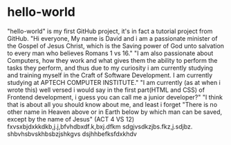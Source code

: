 # hello-world

"hello-world" is my first GitHub project, it's in fact a tutorial project from GitHub.
"Hi everyone, My name is David and i am a passionate minister of the Gospel of Jesus Christ, which is the Saving power of God unto salvation to every man who believes Romans 1 vs 16."
"I am also passionate about Computers, how they work and what gives them the ability to perform the tasks they perform, and thus due to my curiosity i am currently studying and training myself in the Craft of Software Development. I am currently studying at APTECH COMPUTER INSTITUTE."
"I am currently (as at when i wrote this) well versed i would say in the first part(HTML and CSS) of Frontend development, i guess you can call me a junior developer?"
"I think that is about all you should know about me, and least i forget "There is no other name in Heaven above or in Earth below by which man can be saved, except by the name of Jesus" (ACT 4 VS 12)
fxvsxbjdxkkdkb,j.j,bfvhdbxdf.k,bxj.dfkm
sdgjvsdkzjbs.fkz,j.sdjbz. shbvhsbvskhbsbzjshkgvs
dsjhhbefksfdxkhdv
